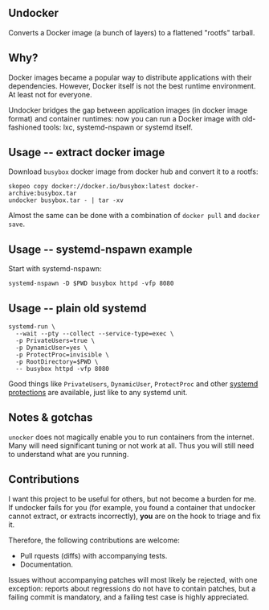 Undocker
--------

Converts a Docker image (a bunch of layers) to a flattened "rootfs" tarball.

Why?
----

Docker images became a popular way to distribute applications with their
dependencies. However, Docker itself is not the best runtime environment. At
least not for everyone.

Undocker bridges the gap between application images (in docker image format)
and container runtimes: now you can run a Docker image with old-fashioned
tools: lxc, systemd-nspawn or systemd itself.

Usage -- extract docker image
-----------------------------

Download `busybox` docker image from docker hub and convert it to a rootfs:

```
skopeo copy docker://docker.io/busybox:latest docker-archive:busybox.tar
undocker busybox.tar - | tar -xv
```

Almost the same can be done with a combination of `docker pull` and `docker
save`.

Usage -- systemd-nspawn example
-------------------------------

Start with systemd-nspawn:

```
systemd-nspawn -D $PWD busybox httpd -vfp 8080
```

Usage -- plain old systemd
--------------------------

```
systemd-run \
  --wait --pty --collect --service-type=exec \
  -p PrivateUsers=true \
  -p DynamicUser=yes \
  -p ProtectProc=invisible \
  -p RootDirectory=$PWD \
  -- busybox httpd -vfp 8080
```

Good things like `PrivateUsers`, `DynamicUser`, `ProtectProc` and other
[systemd protections][1] are available, just like to any systemd unit.

Notes & gotchas
---------------

`unocker` does not magically enable you to run containers from the internet.
Many will need significant tuning or not work at all. Thus you will still need
to understand what are you running.

Contributions
-------------

I want this project to be useful for others, but not become a burden for me. If
undocker fails for you (for example, you found a container that undocker cannot
extract, or extracts incorrectly), **you** are on the hook to triage and fix
it.

Therefore, the following contributions are welcome:

- Pull rquests (diffs) with accompanying tests.
- Documentation.

Issues without accompanying patches will most likely be rejected, with one
exception: reports about regressions do not have to contain patches, but a
failing commit is mandatory, and a failing test case is highly appreciated.

[1]: https://www.freedesktop.org/software/systemd/man/systemd.exec.html
